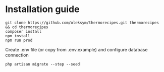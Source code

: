 # Installation guide
```
git clone https://github.com/oleksym/thermorecipes.git thermorecipes && cd thermorecipes
composer install
npm install
npm run prod
```
Create .env file (or copy from .env.example) and configure database connection

```
php artisan migrate --step --seed
```
